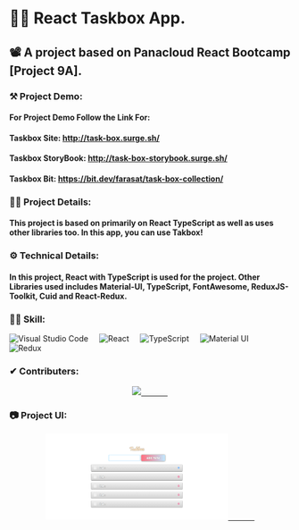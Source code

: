 # 👨‍💻 React Taskbox App.
## 📽 A project based on Panacloud React Bootcamp [Project 9A].

### ⚒ Project Demo:
####  For Project Demo Follow the Link For: 
#### Taskbox Site: http://task-box.surge.sh/
#### Taskbox StoryBook: http://task-box-storybook.surge.sh/
#### Taskbox Bit: https://bit.dev/farasat/task-box-collection/

### 🕵️‍♂️ Project Details:
####  This project is based on primarily on React TypeScript as well as uses other libraries too. In this app, you can use Takbox!

### ⚙ Technical Details:
#### In this project, React with TypeScript is used for the project. Other Libraries used includes Material-UI, TypeScript, FontAwesome, ReduxJS-Toolkit, Cuid and React-Redux.

### 🤹‍♂️ Skill:
![Visual Studio Code](https://img.shields.io/badge/-Visual%20Studio%20Code-333333?style=for-the-badge&logo=visual-studio-code)&nbsp;&nbsp;&nbsp;&nbsp;
![React](https://img.shields.io/badge/-React-333333?style=for-the-badge&logo=react)&nbsp;&nbsp;&nbsp;&nbsp;
![TypeScript](https://img.shields.io/badge/-TypeScript-333333?style=for-the-badge&logo=typeScript)&nbsp;&nbsp;&nbsp;&nbsp;
![Material UI](https://img.shields.io/badge/-Material%20UI-333333?style=for-the-badge&logo=material-ui)&nbsp;&nbsp;&nbsp;&nbsp;
![Redux](https://img.shields.io/badge/-Redux-333333?style=for-the-badge&logo=redux)&nbsp;&nbsp;&nbsp;&nbsp;

### ✔ Contributers:
<p align="center">
  <a href="https://github.com/faraasat">
    <img height="28em" src="https://img.shields.io/badge/Farasat%20Ali-Farasat%20Ali-181717?style=for-the-badge&logo=github"/>&nbsp&nbsp&nbsp&nbsp&nbsp&nbsp&nbsp&nbsp&nbsp&nbsp&nbsp&nbsp
  </a>
</p>

### 📷 Project UI:

<p align="center">
  <a href="http://task-box.surge.sh/">
    <img width='65%' src="screen-shot.png"/>&nbsp&nbsp&nbsp&nbsp&nbsp&nbsp&nbsp&nbsp&nbsp&nbsp&nbsp&nbsp
  </a>
</p>
